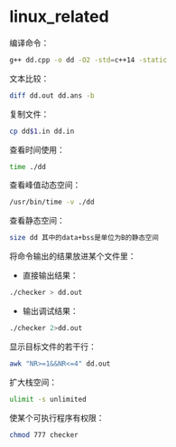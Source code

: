 # linux_related
编译命令：
```bash
g++ dd.cpp -o dd -O2 -std=c++14 -static 
```
文本比较：
```bash
diff dd.out dd.ans -b
```
复制文件：
```bash
cp dd$1.in dd.in
```
查看时间使用：
```bash
time ./dd
```
查看峰值动态空间：
```bash
/usr/bin/time -v ./dd
```
查看静态空间：
```bash
size dd 其中的data+bss是单位为B的静态空间
```
将命令输出的结果放进某个文件里：
- 直接输出结果：
```bash
./checker > dd.out
```
- 输出调试结果：
```bash
./checker 2>dd.out
```
显示目标文件的若干行：
```bash
awk "NR>=1&&NR<=4" dd.out
```
扩大栈空间：
```bash
ulimit -s unlimited 
```
使某个可执行程序有权限：
```bash
chmod 777 checker
```